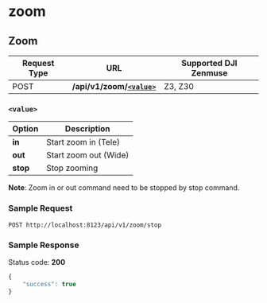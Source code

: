 zoom
=====

Zoom
------------------

Request Type | URL | Supported DJI Zenmuse
-------------|-----|----------------------
POST | **/api/v1/zoom/[`<value>`](#-value-)** | Z3, Z30

### `<value>`

Option  | Description
--------|------------
**in**  | Start zoom in (Tele)
**out** | Start zoom out (Wide)
**stop** | Stop zooming

**Note**: Zoom in or out command need to be stopped by stop command.

### Sample Request

```http
POST http://localhost:8123/api/v1/zoom/stop
```

### Sample Response

Status code: **200**

```javascript
{
    "success": true
}
```
